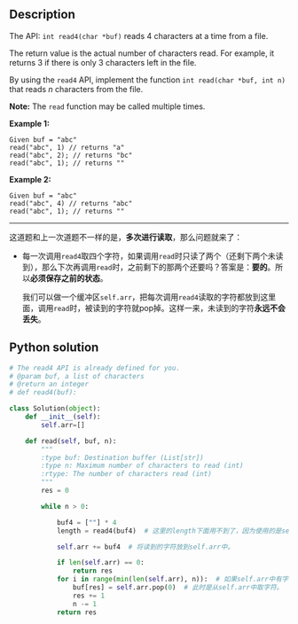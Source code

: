## Description
The API: `int read4(char *buf)` reads 4 characters at a time from a file.

The return value is the actual number of characters read. For example, it returns 3 if there is only 3 characters left in the file.

By using the `read4` API, implement the function `int read(char *buf, int n)` that reads *n* characters from the file.

**Note:**
The `read` function may be called multiple times.

**Example 1:**

```
Given buf = "abc"
read("abc", 1) // returns "a"
read("abc", 2); // returns "bc"
read("abc", 1); // returns ""
```

**Example 2:**

```
Given buf = "abc"
read("abc", 4) // returns "abc"
read("abc", 1); // returns ""
```

------



这道题和上一次道题不一样的是，**多次进行读取**，那么问题就来了：

- 每一次调用`read4`取四个字符，如果调用`read`时只读了两个（还剩下两个未读到），那么下次再调用`read`时，之前剩下的那两个还要吗？答案是：**要的**。所以**必须保存之前的状态**。



  我们可以做一个缓冲区`self.arr`，把每次调用`read4`读取的字符都放到这里面，调用`read`时，被读到的字符就pop掉。这样一来，未读到的字符**永远不会丢失**。



## Python solution



```python 
# The read4 API is already defined for you.
# @param buf, a list of characters
# @return an integer
# def read4(buf):

class Solution(object):
    def __init__(self):
        self.arr=[]

    def read(self, buf, n):
        """
        :type buf: Destination buffer (List[str])
        :type n: Maximum number of characters to read (int)
        :rtype: The number of characters read (int)
        """
        res = 0

        while n > 0:

            buf4 = [""] * 4
            length = read4(buf4)  # 这里的length下面用不到了，因为使用的是self.arr的长度。

            self.arr += buf4  # 将读到的字符放到self.arr中。

            if len(self.arr) == 0:
                return res
            for i in range(min(len(self.arr), n)):  # 如果self.arr中有字符且还没有达到n个，继续填充buf。
                buf[res] = self.arr.pop(0)  # 此时是从self.arr中取字符。
                res += 1
                n -= 1
            return res
```

​
